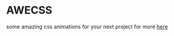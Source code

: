 # AWECSS
some amazing css animations for your next project for more <a href="https://awecss.github.io" target=”blank”>here</a>

